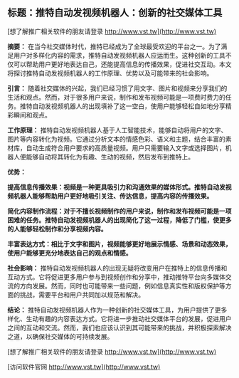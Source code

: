 ## **标题：推特自动发视频机器人：创新的社交媒体工具**

[想了解推广相关软件的朋友请登录 http://www.vst.tw](http://www.vst.tw)

**摘要：**
在当今社交媒体时代，推特已经成为了全球最受欢迎的平台之一。为了满足用户对多样化内容的需求，推特自动发视频机器人应运而生。这种创新的工具不仅可以帮助用户更好地表达自己，还能提高信息的传播效果，促进社交互动。本文将探讨推特自动发视频机器人的工作原理、优势以及可能带来的社会影响。

**引言：**
随着社交媒体的兴起，我们已经习惯了用文字、图片和视频来分享我们的生活和观点。然而，对于很多用户来说，制作和发布视频可能是一项费时费力的任务。推特自动发视频机器人的出现填补了这一空白，使用户能够轻松自如地分享精彩瞬间和观点。

**工作原理：**
推特自动发视频机器人基于人工智能技术，能够自动将用户的文字、图片等内容转化为视频。它通过分析文本的情感色彩、语义和主题，结合丰富的素材库，自动生成符合用户要求的高质量视频。用户只需要输入文字或选择图片，机器人便能够自动将其转化为有趣、生动的视频，然后发布到推特上。

**优势：**

**提高信息传播效果：视频是一种更具吸引力和沟通效果的媒体形式。推特自动发视频机器人能够帮助用户更好地吸引关注、传达信息，提高内容的传播效果。**

**简化内容制作流程：对于不擅长视频制作的用户来说，制作和发布视频可能是一项困难的任务。推特自动发视频机器人的出现简化了这一过程，降低了门槛，使更多的人能够轻松制作和分享视频内容。**

**丰富表达方式：相比于文字和图片，视频能够更好地展示情感、场景和动态效果，使用户能够更充分地表达自己的观点和情感。**

**社会影响：**
推特自动发视频机器人的出现无疑将改变用户在推特上的信息传播和互动方式。它将促进更多用户参与到视频创作和分享中，推动推特平台向多媒体交流的方向发展。然而，同时也可能带来一些问题，例如信息真实性和版权保护等方面的挑战，需要平台和用户共同加以规范和解决。

**结论：**
推特自动发视频机器人作为一种创新的社交媒体工具，为用户提供了更多样化、生动有趣的内容表达方式。它将进一步推动社交媒体平台的发展，促进用户之间的互动和交流。然而，我们也应该认识到其可能带来的挑战，并积极探索解决之道，以确保社交媒体的可持续发展。

[想了解推广相关软件的朋友请登录 http://www.vst.tw](http://www.vst.tw)


[访问软件官网 http://www.vst.tw](http://www.vst.tw)
